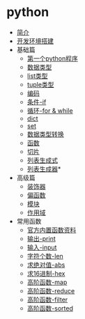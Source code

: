 # python

* [简介](content/python.md)
* [开发环境搭建](install.md)
* 基础篇
  * [第一个python程序](first_python.md)
  * [数据类型](content/type.md)
  * [list类型](content/list.md)
  * [tuple类型](contet/tuple.md)
  * [编码](content/format.md)
  * [条件-if](content/if.md)
  * [循环-for & while](content/for.md)
  * [dict](content/dict.md)
  * [set](content/set.md)
  * [数据类型转换](content/typeConvert.md)
  * [函数](content/function.md)
  * [切片](content/Slice.md)
  * [列表生成式](content/list_maker.md)
  * [列表生成器](content/list_gen.md)*
* 高级篇
  * [装饰器](content/decorator.md)
  * [偏函数](content/partial_fun.md)
  * [模块](content/module.md)
  * [作用域](content/area.md)
* 常用函数
  * [官方内置函数资料](https://docs.python.org/3/library/functions.html)
  * [输出-print](content/print.md)
  * [输入-input](content/input.md)
  * [字符个数-len](content/len.md)
  * [求绝对值-abs](content/abs.md)
  * [求16进制-hex](content/hex.md)
  * [高阶函数-map](content/map.md)
  * [高阶函数-reduce](content/reduce.md)
  * [高阶函数-filter](content/filter.md)
  * [高阶函数-sorted](content/sorted.md)
  